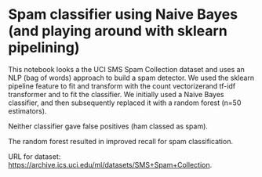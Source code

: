 # Spam classifier using Naive Bayes (and playing around with sklearn pipelining)

This notebook looks a the UCI SMS Spam Collection dataset and uses an NLP (bag of words) approach to build a spam detector.  We used the sklearn pipeline feature to fit and transform with the count vectorizerand tf-idf transformer and to fit the classifier.  We initially used a Naive Bayes classifier, and then subsequently replaced it with a random forest (n=50 estimators). 

Neither classifier gave false positives (ham classed as spam). 

The random forest resulted in improved recall for spam classification. 

URL for dataset: https://archive.ics.uci.edu/ml/datasets/SMS+Spam+Collection.
